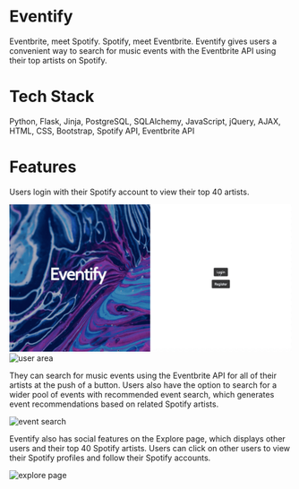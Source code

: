 # Eventify
Eventbrite, meet Spotify. Spotify, meet Eventbrite.
Eventify gives users a convenient way to search for music events with the Eventbrite API using their top artists on Spotify.

# Tech Stack
Python, Flask, Jinja, PostgreSQL, SQLAlchemy, JavaScript, jQuery, AJAX, HTML, CSS, Bootstrap, Spotify API, Eventbrite API

# Features
Users login with their Spotify account to view their top 40 artists.

![login](/gifs/login_page.gif)
![user area](/gifs/user_spotify.gif)

They can search for music events using the Eventbrite API for all of their artists at the push of a button.
Users also have the option to search for a wider pool of events with recommended event search, which generates event recommendations based on related Spotify artists.

![event search](/gifs/event_search.gif)

Eventify also has social features on the Explore page, which displays other users and their top 40 Spotify artists. Users can click on other users to view their Spotify profiles and follow their Spotify accounts.

![explore page](/gifs/explore_page.gif)
